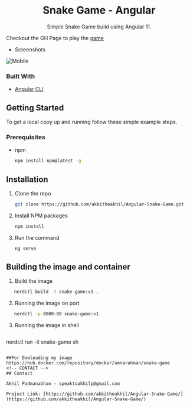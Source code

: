 <p align="center">
  <h1 align="center">Snake Game - Angular</h1>

  <p align="center">
    Simple Snake Game build using Angular 11. 
</p>

Checkout the GH Page to play the [game](https://github.com/Datacog1/Angular-Snake-Game) 

* Screenshots

![Mobile](/Screenshot.jpg)

### Built With

* [Angular CLI](https://github.com/angular/angular-cli)

<!-- GETTING STARTED -->
## Getting Started

To get a local copy up and running follow these simple example steps.

### Prerequisites

* npm
  ```sh
  npm install npm@latest -g
  ```

## Installation 

1. Clone the repo
   ```sh
   git clone https://github.com/akkitheakhil/Angular-Snake-Game.git
   ```
2. Install NPM packages
   ```sh
   npm install
   ```
3. Run the command
   ```sh
   ng serve
   ```
## Building the image and container

1. Build the image
```sh
   nerdctl build -t snake-game:v1 .
   ```
	
2. Running the image on port
```sh
   nerdctl -p 8080:80 snake-game:v1 
   ```
	
3. Running the image in shell 
	
   ```sh
  nerdctl run -it snake-game sh
   ```

##For Dowloading my image
https://hub.docker.com/repository/docker/amnarahman/snake-game
<!-- CONTACT -->
## Contact

Akhil Padmanabhan - speaktoakhilp@gmail.com

Project Link: [https://github.com/akkitheakhil/Angular-Snake-Game/](https://github.com/akkitheakhil/Angular-Snake-Game/)
